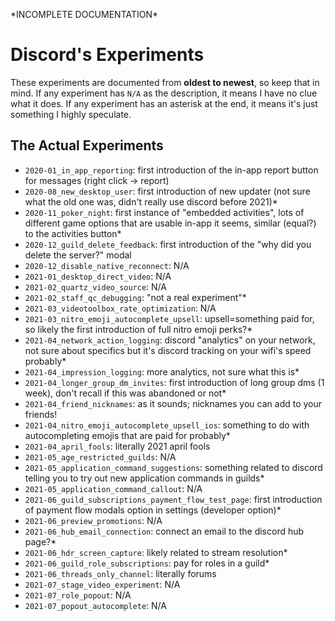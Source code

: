\*INCOMPLETE DOCUMENTATION\*
# Discord's Experiments
These experiments are documented from **oldest to newest**, so keep that in mind. If any experiment has `N/A` as the description, it means I have no clue what it does. If any experiment has an asterisk at the end, it means it's just something I highly speculate.

## The Actual Experiments
- `2020-01_in_app_reporting`: first introduction of the in-app report button for messages (right click -> report)
- `2020-08_new_desktop_user`: first introduction of new updater (not sure what the old one was, didn't really use discord before 2021)*
- `2020-11_poker_night`: first instance of "embedded activities", lots of different game options that are usable in-app it seems, similar (equal?) to the activities button*
- `2020-12_guild_delete_feedback`: first introduction of the "why did you delete the server?" modal
- `2020-12_disable_native_reconnect`: N/A
- `2021-01_desktop_direct_video`: N/A
- `2021-02_quartz_video_source`: N/A
- `2021-02_staff_qc_debugging`: "not a real experiment"*
- `2021-03_videotoolbox_rate_optimization`: N/A
- `2021-03_nitro_emoji_autocomplete_upsell`: upsell=something paid for, so likely the first introduction of full nitro emoji perks?*
- `2021-04_network_action_logging`: discord "analytics" on your network, not sure about specifics but it's discord tracking on your wifi's speed probably*
- `2021-04_impression_logging`: more analytics, not sure what this is*
- `2021-04_longer_group_dm_invites`: first introduction of long group dms (1 week), don't recall if this was abandoned or not*
- `2021-04_friend_nicknames`: as it sounds; nicknames you can add to your friends!
- `2021-04_nitro_emoji_autocomplete_upsell_ios`: something to do with autocompleting emojis that are paid for probably*
- `2021-04_april_fools`: literally 2021 april fools
- `2021-05_age_restricted_guilds`: N/A
- `2021-05_application_command_suggestions`: something related to discord telling you to try out new application commands in guilds*
- `2021-05_application_command_callout`: N/A
- `2021-06_guild_subscriptions_payment_flow_test_page`: first introduction of payment flow modals option in settings (developer option)*
- `2021-06_preview_promotions`: N/A
- `2021-06_hub_email_connection`: connect an email to the discord hub page?*
- `2021-06_hdr_screen_capture`: likely related to stream resolution*
- `2021-06_guild_role_subscriptions`: pay for roles in a guild*
- `2021-06_threads_only_channel`: literally forums
- `2021-07_stage_video_experiment`: N/A
- `2021-07_role_popout`: N/A
- `2021-07_popout_autocomplete`: N/A
